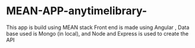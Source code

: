 # MEAN-APP-anytimelibrary-
This app is build using MEAN stack Front end is made using Angular , Data base used is Mongo (in local), and Node and Express is used to create the API
